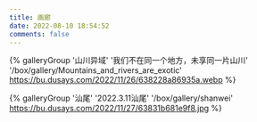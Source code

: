 ```yaml
---
title: 画廊
date: 2022-08-10 18:54:52
comments: false
---
```


<div class="gallery-group-main">

{% galleryGroup '山川异域' '我们不在同一个地方，未享同一片山川' '/box/gallery/Mountains_and_rivers_are_exotic' https://bu.dusays.com/2022/11/26/638228a86935a.webp %}

{% galleryGroup '汕尾' '2022.3.11汕尾' '/box/gallery/shanwei' https://bu.dusays.com/2022/11/27/63831b681e9f8.jpg %}

</div>
